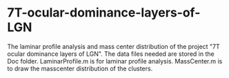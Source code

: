 # 7T-ocular-dominance-layers-of-LGN
The laminar profile analysis and mass center distribution of the project "7T ocular dominance layers of LGN". 
The data files needed are stored in the Doc folder. 
LaminarProfile.m is for laminar profile analysis. 
MassCenter.m is to draw the masscenter distribution of the clusters.
